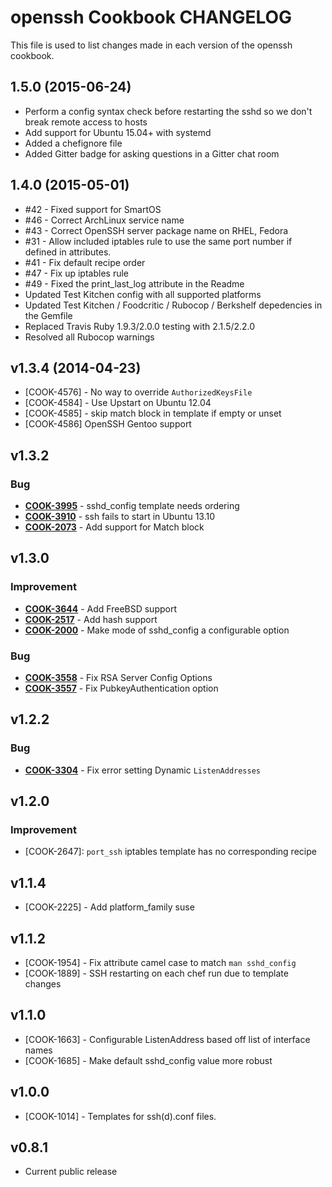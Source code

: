 openssh Cookbook CHANGELOG
==========================
This file is used to list changes made in each version of the openssh cookbook.

1.5.0 (2015-06-24)
------------------
- Perform a config syntax check before restarting the sshd so we don't break remote access to hosts
- Add support for Ubuntu 15.04+ with systemd
- Added a chefignore file
- Added Gitter badge for asking questions in a Gitter chat room

1.4.0 (2015-05-01)
-------------------
- #42 - Fixed support for SmartOS
- #46 - Correct ArchLinux service name
- #43 - Correct OpenSSH server package name on RHEL, Fedora
- #31 - Allow included iptables rule to use the same port number if defined in attributes.
- #41 - Fix default recipe order
- #47 - Fix up iptables rule
- #49 - Fixed the print_last_log attribute in the Readme
- Updated Test Kitchen config with all supported platforms
- Updated Test Kitchen / Foodcritic / Rubocop / Berkshelf depedencies in the Gemfile
- Replaced Travis Ruby 1.9.3/2.0.0 testing with 2.1.5/2.2.0
- Resolved all Rubocop warnings

v1.3.4 (2014-04-23)
-------------------
- [COOK-4576] - No way to override `AuthorizedKeysFile`
- [COOK-4584] - Use Upstart on Ubuntu 12.04
- [COOK-4585] - skip match block in template if empty or unset
- [COOK-4586] OpenSSH Gentoo support


v1.3.2
------
### Bug
- **[COOK-3995](https://tickets.chef.io/browse/COOK-3995)** - sshd_config template needs ordering
- **[COOK-3910](https://tickets.chef.io/browse/COOK-3910)** - ssh fails to start in Ubuntu 13.10
- **[COOK-2073](https://tickets.chef.io/browse/COOK-2073)** - Add support for Match block


v1.3.0
------
### Improvement
- **[COOK-3644](https://tickets.chef.io/browse/COOK-3644)** - Add FreeBSD support
- **[COOK-2517](https://tickets.chef.io/browse/COOK-2517)** - Add hash support
- **[COOK-2000](https://tickets.chef.io/browse/COOK-2000)** - Make mode of sshd_config a configurable option

### Bug
- **[COOK-3558](https://tickets.chef.io/browse/COOK-3558)** - Fix RSA Server Config Options
- **[COOK-3557](https://tickets.chef.io/browse/COOK-3557)** - Fix PubkeyAuthentication option


v1.2.2
------
### Bug
- **[COOK-3304](https://tickets.chef.io/browse/COOK-3304)** - Fix error setting Dynamic `ListenAddresses`

v1.2.0
------
### Improvement
- [COOK-2647]: `port_ssh` iptables template has no corresponding recipe

v1.1.4
------
- [COOK-2225] - Add platform_family suse

v1.1.2
------
- [COOK-1954] - Fix attribute camel case to match `man sshd_config`
- [COOK-1889] - SSH restarting on each chef run due to template changes

v1.1.0
------
- [COOK-1663] - Configurable ListenAddress based off list of interface names
- [COOK-1685] - Make default sshd_config value more robust

v1.0.0
------
- [COOK-1014] - Templates for ssh(d).conf files.

v0.8.1
------
- Current public release
